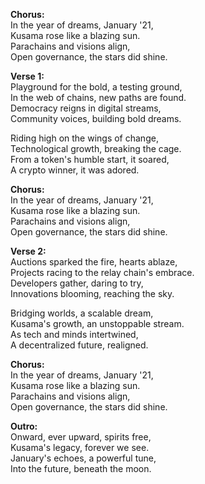 **Chorus:**\
In the year of dreams, January '21,\
Kusama rose like a blazing sun.\
Parachains and visions align,\
Open governance, the stars did shine.

**Verse 1:**\
Playground for the bold, a testing ground,\
In the web of chains, new paths are found.\
Democracy reigns in digital streams,\
Community voices, building bold dreams.

Riding high on the wings of change,\
Technological growth, breaking the cage.\
From a token's humble start, it soared,\
A crypto winner, it was adored.

**Chorus:**\
In the year of dreams, January '21,\
Kusama rose like a blazing sun.\
Parachains and visions align,\
Open governance, the stars did shine.

**Verse 2:**\
Auctions sparked the fire, hearts ablaze,\
Projects racing to the relay chain's embrace.\
Developers gather, daring to try,\
Innovations blooming, reaching the sky.

Bridging worlds, a scalable dream,\
Kusama's growth, an unstoppable stream.\
As tech and minds intertwined,\
A decentralized future, realigned.

**Chorus:**\
In the year of dreams, January '21,\
Kusama rose like a blazing sun.\
Parachains and visions align,\
Open governance, the stars did shine.

**Outro:**\
Onward, ever upward, spirits free,\
Kusama's legacy, forever we see.\
January's echoes, a powerful tune,\
Into the future, beneath the moon.
